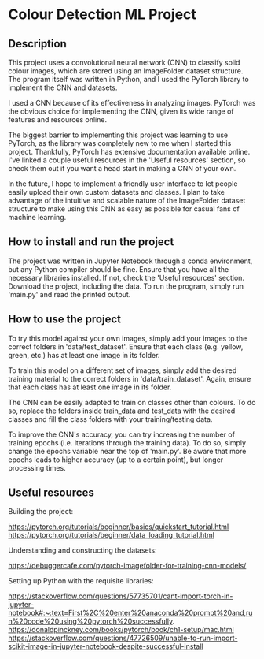 # Colour Detection ML Project

## Description
This project uses a convolutional neural network (CNN) to classify solid colour images, which are stored using an ImageFolder dataset structure. The program itself was written in Python, and I used the PyTorch library to implement the CNN and datasets.

I used a CNN because of its effectiveness in analyzing images. PyTorch was the obvious choice for implementing the CNN, given its wide range of features and resources online. 

The biggest barrier to implementing this project was learning to use PyTorch, as the library was completely new to me when I started this project. Thankfully, PyTorch has extensive documentation available online. I've linked a couple useful resources in the 'Useful resources' section, so check them out if you want a head start in making a CNN of your own.

In the future, I hope to implement a friendly user interface to let people easily upload their own custom datasets and classes. I plan to take advantage of the intuitive and scalable nature of the ImageFolder dataset structure to make using this CNN as easy as possible for casual fans of machine learning.

## How to install and run the project
The project was written in Jupyter Notebook through a conda environment, but any Python compiler should be fine.
Ensure that you have all the necessary libraries installed. If not, check the 'Useful resources' section.
Download the project, including the data. To run the program, simply run 'main.py' and read the printed output.

## How to use the project
To try this model against your own images, simply add your images to the correct folders in 'data/test_dataset'. Ensure that each class (e.g. yellow, green, etc.) has at least one image in its folder.

To train this model on a different set of images, simply add the desired training material to the correct folders in 'data/train_dataset'. Again, ensure that each class has at least one image in its folder.

The CNN can be easily adapted to train on classes other than colours. To do so, replace the folders inside train_data and test_data with the desired classes and fill the class folders with your training/testing data.

To improve the CNN's accuracy, you can try increasing the number of training epochs (i.e. iterations through the training data). To do so, simply change the epochs variable near the top of 'main.py'. Be aware that more epochs leads to higher accuracy (up to a certain point), but longer processing times.

## Useful resources
Building the project:

https://pytorch.org/tutorials/beginner/basics/quickstart_tutorial.html
https://pytorch.org/tutorials/beginner/data_loading_tutorial.html

Understanding and constructing the datasets:

https://debuggercafe.com/pytorch-imagefolder-for-training-cnn-models/

Setting up Python with the requisite libraries:

https://stackoverflow.com/questions/57735701/cant-import-torch-in-jupyter-notebook#:~:text=First%2C%20enter%20anaconda%20prompt%20and,run%20code%20using%20pytorch%20successfully.
https://donaldpinckney.com/books/pytorch/book/ch1-setup/mac.html
https://stackoverflow.com/questions/47726509/unable-to-run-import-scikit-image-in-jupyter-notebook-despite-successful-install
